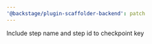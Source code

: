 ```yaml
---
'@backstage/plugin-scaffolder-backend': patch
---
```


Include step name and step id to checkpoint key
